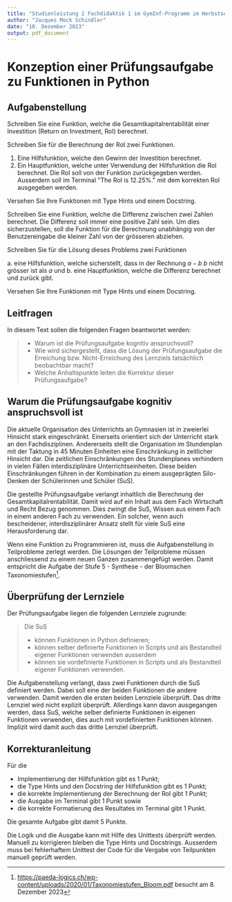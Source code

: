 ```yaml
---
title: "Studienleistung 2 Fachdidaktik 1 im GymInf-Programm im Herbstsemester 2023"
author: "Jacques Mock Schindler"
date: "10. Dezember 2023"
output: pdf_document
---
```


# Konzeption einer Prüfungsaufgabe zu Funktionen in Python

## Aufgabenstellung

Schreiben Sie eine Funktion, welche die Gesamtkapitalrentabilität einer
Investition (Return on Investment, RoI) berechnet.

Schreiben Sie für die Berechnung der RoI zwei Funktionen.

1. Eine Hilfsfunktion, welche den Gewinn der Investition berechnet.
2. Ein Hauptfunktion, welche unter Verwendung der Hilfsfunktion die RoI
   berechnet. Die RoI soll von der Funktion zurückgegeben werden.
   Ausserdem soll im Terminal "The RoI is 12.25%." mit dem korrekten RoI
   ausgegeben werden.

Versehen Sie Ihre Funktionen mit Type Hints und einem Docstring.

Schreiben Sie eine Funktion, welche die Differenz zwischen zwei Zahlen
berechnet. Die Differenz soll immer eine positive Zahl sein. Um dies
sicherzustellen, soll die Funktion für die Berechnung unabhängig von der
Benutzereingabe die kleiner Zahl von der grösseren abziehen.

Schreiben Sie für die Lösung dieses Problems zwei Funktionen

a. eine Hilfsfunktion, welche sicherstellt, dass in der Rechnung $a - b$ $b$
   nicht grösser ist als $a$ und
b. eine Hauptfunktion, welche die Differenz berechnet und zurück gibt.

Versehen Sie Ihre Funktionen mit Type Hints und einem Docstring.

## Leitfragen

In diesem Text sollen die folgenden Fragen beantwortet werden:

>- Warum ist die Prüfungsaufgabe kognitiv anspruchsvoll?
>- Wie wird sichergestellt, dass die Lösung der Prüfungsaufgabe die
>  Erreichung bzw. Nicht-Erreichung des Lernziels tatsächlich beobachtbar
>  macht?
>- Welche Anhaltspunkte leiten die Korrektur dieser
>  Prüfungsaufgabe?

## Warum die Prüfungsaufgabe kognitiv anspruchsvoll ist

Die aktuelle Organisation des Unterrichts an Gymnasien ist in zweierlei
Hinsicht stark eingeschränkt. Einerseits orientiert sich der Unterricht
stark an den Fachdisziplinen. Andererseits stellt die
Organisation im Stundenplan mit der Taktung in 45 Minuten Einheiten eine
Einschränkung in zeitlicher Hinsicht dar.
Die zeitlichen Einschränkungen des Stundenplanes verhindern in vielen
Fällen interdisziplinäre Unterrichtseinheiten.
Diese beiden Einschränkungen führen in der Kombination zu einem
ausgeprägten Silo-Denken der Schülerinnen und Schüler (SuS).

Die gestellte Prüfungsaufgabe verlangt inhaltlich die Berechnung der
Gesamtkapitalrentabilität. Damit wird auf ein Inhalt aus dem Fach
Wirtschaft und Recht Bezug genommen. Dies zwingt die SuS, Wissen aus
einem Fach in einem anderen Fach zu verwenden. Ein solcher, wenn auch
bescheidener, interdisziplinärer Ansatz stellt für viele SuS eine
Herausforderung dar.

Wenn eine Funktion zu Programmieren ist, muss die Aufgabenstellung in
Teilprobleme zerlegt werden. Die Lösungen der Teilprobleme müssen
anschliessend zu einem neuen Ganzen zusammengefügt werden. Damit
entspricht die Aufgabe der Stufe 5 - Synthese - der
Bloomschen Taxonomiestufen[^1].

## Überprüfung der Lernziele

Der Prüfungsaufgabe liegen die folgenden Lernziele zugrunde:

>Die SuS
>- können Funktionen in Python definieren;
>- können selber definierte Funktionen in Scripts und als Bestandteil
>  eigener Funktionen verwenden ausserdem
>- können sie vordefinierte Funktionen in Scripts und als Bestandteil
>  eigener Funktionen verwenden.

Die Aufgabenstellung verlangt, dass zwei Funktionen durch die SuS
definiert werden. Dabei soll eine der beiden Funktionen die andere
verwenden. Damit werden die ersten beiden Lernziele überprüft. Das
dritte Lernziel wird nicht explizit überprüft. Allerdings kann davon
ausgegangen werden, dass SuS, welche selber definierte Funktionen in
eigenen Funktionen verwenden, dies auch mit vordefinierten Funktionen
können. Implizit wird damit auch das dritte Lernziel überprüft.

## Korrekturanleitung

Für die

- Implementierung der Hilfsfunktion gibt es 1 Punkt;
- die Type Hints und den Docstring der Hilfsfunktion gibt es 1 Punkt;
- die korrekte Implementierung der Berechnung der RoI gibt 1 Punkt;
- die Ausgabe im Terminal gibt 1 Punkt sowie
- die korrekte Formatierung des Resultates im Terminal gibt 1 Punkt.

Die gesamte Aufgabe gibt damit 5 Punkte.

Die Logik und die Ausgabe kann mit Hilfe des Unittests überprüft werden.
Manuell zu korrigieren bleiben die Type Hints und Docstrings. Ausserdem
muss bei fehlerhaftem Unittest der Code für die Vergabe von Teilpunkten
manuell geprüft werden.



[^1]: https://paeda-logics.ch/wp-content/uploads/2020/01/Taxonomiestufen_Bloom.pdf
    besucht am 8. Dezember 2023
